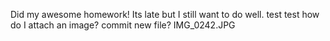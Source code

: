 Did my awesome homework! Its late but I still want to do well.
test
test
how do I attach an image?
commit new file?
IMG_0242.JPG
